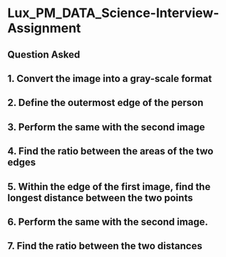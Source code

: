 # Lux_PM_DATA_Science-Interview-Assignment

## Question Asked
## 1. Convert the image into a gray-scale format

## 2. Define the outermost edge of the person

## 3. Perform the same with the second image

## 4. Find the ratio between the areas of the two edges

## 5. Within the edge of the first image, find the longest distance between the two points

## 6. Perform the same with the second image.

## 7. Find the ratio between the two distances
